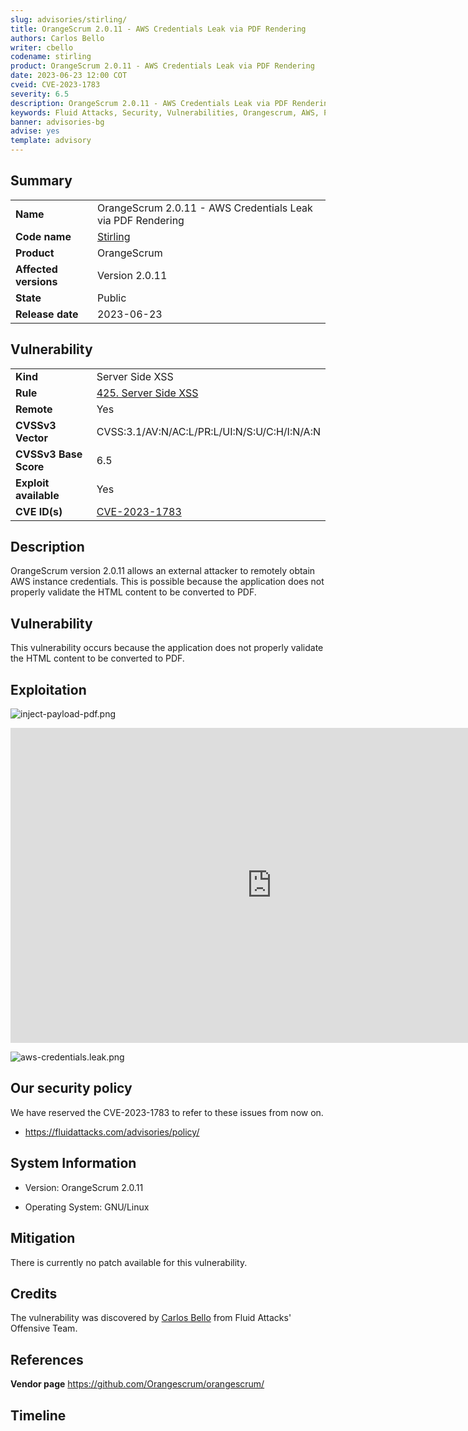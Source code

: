 ```yaml
---
slug: advisories/stirling/
title: OrangeScrum 2.0.11 - AWS Credentials Leak via PDF Rendering
authors: Carlos Bello
writer: cbello
codename: stirling
product: OrangeScrum 2.0.11 - AWS Credentials Leak via PDF Rendering
date: 2023-06-23 12:00 COT
cveid: CVE-2023-1783
severity: 6.5
description: OrangeScrum 2.0.11 - AWS Credentials Leak via PDF Rendering
keywords: Fluid Attacks, Security, Vulnerabilities, Orangescrum, AWS, PDF Rendering
banner: advisories-bg
advise: yes
template: advisory
---
```


## Summary

|                       |                                                                                                                     |
| --------------------- | --------------------------------------------------------------------------------------------------------------------|
| **Name**              | OrangeScrum 2.0.11 - AWS Credentials Leak via PDF Rendering                                                         |
| **Code name**         | [Stirling](https://en.wikipedia.org/wiki/Lindsey_Stirling)                                                          |
| **Product**           | OrangeScrum                                                                                                         |
| **Affected versions** | Version 2.0.11                                                                                                      |
| **State**             | Public                                                                                                              |
| **Release date**      | 2023-06-23                                                                                                          |

## Vulnerability

|                       |                                                                                                                             |
| --------------------- | ----------------------------------------------------------------------------------------------------------------------------|
| **Kind**              | Server Side XSS                                                                                                             |
| **Rule**              | [425. Server Side XSS](https://docs.fluidattacks.com/criteria/vulnerabilities/425)                                          |
| **Remote**            | Yes                                                                                                                         |
| **CVSSv3 Vector**     | CVSS:3.1/AV:N/AC:L/PR:L/UI:N/S:U/C:H/I:N/A:N                                                                                |
| **CVSSv3 Base Score** | 6.5                                                                                                                         |
| **Exploit available** | Yes                                                                                                                         |
| **CVE ID(s)**         | [CVE-2023-1783](https://cve.mitre.org/cgi-bin/cvename.cgi?name=CVE-2023-1783)                                               |

## Description

OrangeScrum version 2.0.11 allows an external attacker to remotely obtain
AWS instance credentials. This is possible because the application does
not properly validate the HTML content to be converted to PDF.

## Vulnerability

This vulnerability occurs because the application does not properly validate
the HTML content to be converted to PDF.

## Exploitation

![inject-payload-pdf.png](https://user-images.githubusercontent.com/51862990/229176351-76c91400-e865-4ab2-85e3-1f18c9850550.png)

<iframe src="https://streamable.com/e/vck5yr"
width="835" height="504" frameborder="0" title="POC-AWS-Credentials-Leak-OrangeScrum"
webkitallowfullscreen mozallowfullscreen allowfullscreen controls>
</iframe>

![aws-credentials.leak.png](https://user-images.githubusercontent.com/51862990/229174989-d7981ab9-5a71-44a6-acf3-cb3f53db8e18.png)

## Our security policy

We have reserved the CVE-2023-1783 to refer to these issues from now on.

* https://fluidattacks.com/advisories/policy/

## System Information

* Version: OrangeScrum 2.0.11

* Operating System: GNU/Linux

## Mitigation

There is currently no patch available for this vulnerability.

## Credits

The vulnerability was discovered by [Carlos
Bello](https://www.linkedin.com/in/carlos-andres-bello) from Fluid Attacks'
Offensive Team.

## References

**Vendor page** <https://github.com/Orangescrum/orangescrum/>

## Timeline

<time-lapse
  discovered="2023-03-31"
  contacted="2023-03-31"
  replied="2023-03-31"
  confirmed=""
  patched=""
  disclosure="2023-06-23">
</time-lapse>

